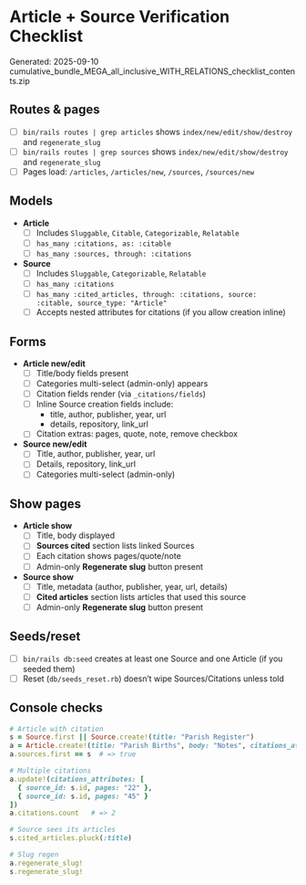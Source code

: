 # Article + Source Verification Checklist
Generated: 2025-09-10
cumulative_bundle_MEGA_all_inclusive_WITH_RELATIONS_checklist_contents.zip

## Routes & pages
- [ ] `bin/rails routes | grep articles` shows `index/new/edit/show/destroy` and `regenerate_slug`
- [ ] `bin/rails routes | grep sources` shows `index/new/edit/show/destroy` and `regenerate_slug`
- [ ] Pages load: `/articles`, `/articles/new`, `/sources`, `/sources/new`

## Models
- **Article**
  - [ ] Includes `Sluggable`, `Citable`, `Categorizable`, `Relatable`
  - [ ] `has_many :citations, as: :citable`
  - [ ] `has_many :sources, through: :citations`
- **Source**
  - [ ] Includes `Sluggable`, `Categorizable`, `Relatable`
  - [ ] `has_many :citations`
  - [ ] `has_many :cited_articles, through: :citations, source: :citable, source_type: "Article"`
  - [ ] Accepts nested attributes for citations (if you allow creation inline)

## Forms
- **Article new/edit**
  - [ ] Title/body fields present
  - [ ] Categories multi-select (admin-only) appears
  - [ ] Citation fields render (via `_citations/fields`)
  - [ ] Inline Source creation fields include:
    - title, author, publisher, year, url
    - details, repository, link_url
  - [ ] Citation extras: pages, quote, note, remove checkbox
- **Source new/edit**
  - [ ] Title, author, publisher, year, url
  - [ ] Details, repository, link_url
  - [ ] Categories multi-select (admin-only)

## Show pages
- **Article show**
  - [ ] Title, body displayed
  - [ ] **Sources cited** section lists linked Sources
  - [ ] Each citation shows pages/quote/note
  - [ ] Admin-only **Regenerate slug** button present
- **Source show**
  - [ ] Title, metadata (author, publisher, year, url, details)
  - [ ] **Cited articles** section lists articles that used this source
  - [ ] Admin-only **Regenerate slug** button present

## Seeds/reset
- [ ] `bin/rails db:seed` creates at least one Source and one Article (if you seeded them)
- [ ] Reset (`db/seeds_reset.rb`) doesn’t wipe Sources/Citations unless told

## Console checks
```ruby
# Article with citation
s = Source.first || Source.create!(title: "Parish Register")
a = Article.create!(title: "Parish Births", body: "Notes", citations_attributes: [{ source_id: s.id, pages: "22" }])
a.sources.first == s  # => true

# Multiple citations
a.update!(citations_attributes: [
  { source_id: s.id, pages: "22" },
  { source_id: s.id, pages: "45" }
])
a.citations.count   # => 2

# Source sees its articles
s.cited_articles.pluck(:title)

# Slug regen
a.regenerate_slug!
s.regenerate_slug!
```
